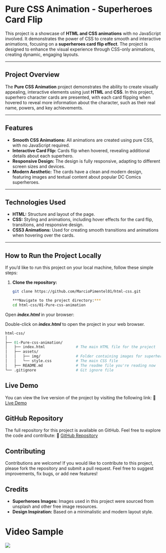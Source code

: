 # **Pure CSS Animation - Superheroes Card Flip**

This project is a showcase of **HTML and CSS animations** with no JavaScript involved. It demonstrates the power of CSS to create smooth and interactive animations, focusing on a **superheroes card flip effect**. The project is designed to enhance the visual experience through CSS-only animations, creating dynamic, engaging layouts.

---

## **Project Overview**

The **Pure CSS Animation** project demonstrates the ability to create visually appealing, interactive elements using just **HTML** and **CSS**. In this project, superhero character cards are presented, with each card flipping when hovered to reveal more information about the character, such as their real name, powers, and key achievements.

---

## **Features**

- **Smooth CSS Animations:** All animations are created using pure CSS, with no JavaScript required.
- **Interactive Card Flip:** Cards flip when hovered, revealing additional details about each superhero.
- **Responsive Design:** The design is fully responsive, adapting to different screen sizes and devices.
- **Modern Aesthetic:** The cards have a clean and modern design, featuring images and textual content about popular DC Comics superheroes.

---

## **Technologies Used**

- **HTML:** Structure and layout of the page.
- **CSS:** Styling and animations, including hover effects for the card flip, transitions, and responsive design.
- **CSS3 Animations:** Used for creating smooth transitions and animations when hovering over the cards.

---

## **How to Run the Project Locally**

If you’d like to run this project on your local machine, follow these simple steps:

1. **Clone the repository:**

   ```bash
   git clone https://github.com/MarcioPimentel01/html-css.git

   ***Navigate to the project directory:***
   cd html-css/01-Pure-css-animation
   ```

Open ***index.html*** in your browser:

Double-click on ***index.html*** to open the project in your web browser.

```graphql
html-css/
│
├── 01-Pure-css-animation/
│   ├── index.html              # The main HTML file for the project
│   ├── assets/
│   │   ├── img/                # Folder containing images for superhero cards
│   │   └── style.css           # The main CSS file
│   ├── README.md               # The readme file you're reading now
└── .gitignore                  # Git ignore file
```

## Live Demo
You can view the live version of the project by visiting the following link:
🔗 [Live Demo](https://marciopimentel01.github.io/html-css/01-Pure-css-animation/)

## GitHub Repository
The full repository for this project is available on GitHub. Feel free to explore the code and contribute:
🔗 [GitHub Repository](https://github.com/MarcioPimentel01/html-css/tree/main/01-Pure-css-animation)

## Contributing
Contributions are welcome! If you would like to contribute to this project, please fork the repository and submit a pull request. Feel free to suggest improvements, fix bugs, or add new features!

## Credits
- **Superheroes Images:** Images used in this project were sourced from unsplash and other free image resources.
- **Design Inspiration:** Based on a minimalistic and modern layout style.


# Video Sample
![](./assets/img/Video-sample.gif)
